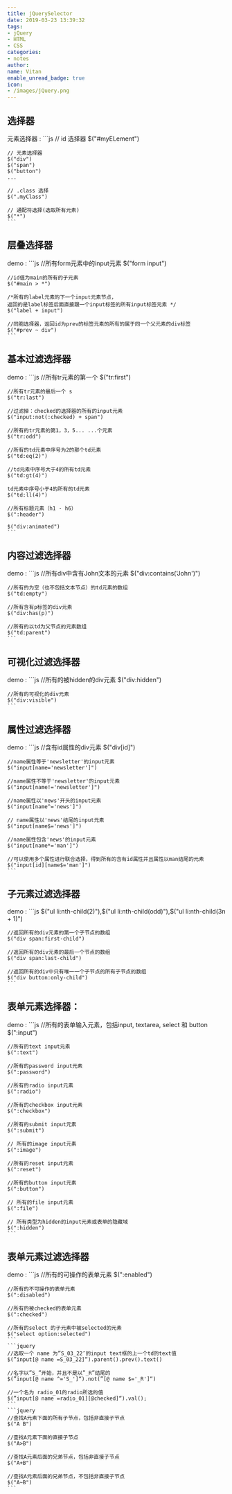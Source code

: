 ```yaml
---
title: jQuerySelector
date: 2019-03-23 13:39:32
tags:
- jQuery
- HTML
- CSS
categories:
- notes
author:
name: Vitan
enable_unread_badge: true
icon:
- /images/jQuery.png
---
```

## 选择器
元素选择器
:   ```js
    // id 选择器
    $("#myELement")

    // 元素选择器
    $("div")
    $("span")
    $("button")
    ...

    // .class 选择
    $(".myClass")

    // 通配符选择(选取所有元素)
    $("*")
    ```

## 层叠选择器
demo
:   ```js
    //所有form元素中的input元素 
    $("form input") 

    //id值为main的所有的子元素
    $("#main > *")   

    /*所有的label元素的下一个input元素节点，
    返回的是label标签后面直接跟一个input标签的所有input标签元素 */       
    $("label + input") 

    //同胞选择器，返回id为prev的标签元素的所有的属于同一个父元素的div标签
    $("#prev ~ div")       
    ```

## 基本过滤选择器
demo
:   ```js
    //所有tr元素的第一个
    $("tr:first")

    //所有tr元素的最后一个 s
    $("tr:last") 

    //过滤掉：checked的选择器的所有的input元素 
    $("input:not(:checked) + span")  

    //所有的tr元素的第1，3，5... ...个元素 
    $("tr:odd") 

    //所有的td元素中序号为2的那个td元素
    $("td:eq(2)") 

    //td元素中序号大于4的所有td元素 
    $("td:gt(4)")   

    td元素中序号小于4的所有的td元素     
    $("td:ll(4)")   

    //所有标题元素（h1 - h6）
    $(":header") 

    $("div:animated") 
    ```

## 内容过滤选择器
demo
:   ```js
    //所有div中含有John文本的元素
    $("div:contains('John')")

    //所有的为空（也不包括文本节点）的td元素的数组 
    $("td:empty")        

    //所有含有p标签的div元素   
    $("div:has(p)")      

    //所有的以td为父节点的元素数组 
    $("td:parent")        
    ```

## 可视化过滤选择器
demo
:   ```js
    //所有的被hidden的div元素 
    $("div:hidden")  

    //所有的可视化的div元素    
    $("div:visible")
    ```

## 属性过滤选择器
demo
:   ```js
    //含有id属性的div元素 
    $("div[id]")

    //name属性等于'newsletter'的input元素 
    $("input[name='newsletter']")
    
    //name属性不等于'newsletter'的input元素 
    $("input[name!='newsletter']")
    
    //name属性以'news'开头的input元素 
    $("input[name^='news']") 

    // name属性以'news'结尾的input元素 
    $("input[name$='news']")   

    //name属性包含'news'的input元素     
    $("input[name*='man']")          
    
    //可以使用多个属性进行联合选择，得到所有的含有id属性并且属性以man结尾的元素 
    $("input[id][name$='man']")    
    ```

## 子元素过滤选择器
demo
:   ```js
    $("ul li:nth-child(2)"),$("ul li:nth-child(odd)"),$("ul li:nth-child(3n + 1)") 

    //返回所有的div元素的第一个子节点的数组
    $("div span:first-child")   

    //返回所有的div元素的最后一个节点的数组 
    $("div span:last-child")           

    //返回所有的div中只有唯一一个子节点的所有子节点的数组 
    $("div button:only-child")       
    ```

## 表单元素选择器： 
demo
:   ```js
    //所有的表单输入元素，包括input, textarea, select 和 button 
    $(":input")  
    
    //所有的text input元素 
    $(":text")                     

    //所有的password input元素 
    $(":password")           

    //所有的radio input元素
    $(":radio")                    

    //所有的checkbox input元素
    $(":checkbox")             

    //所有的submit input元素 
    $(":submit")               

    // 所有的image input元素 
    $(":image")                

    //所有的reset input元素 
    $(":reset")                   

    //所有的button input元素 
    $(":button")                

    // 所有的file input元素 
    $(":file")                    

    // 所有类型为hidden的input元素或表单的隐藏域 
    $(":hidden")              
    ```

## 表单元素过滤选择器
demo
:   ```js 
    //所有的可操作的表单元素 
    $(":enabled")             

    //所有的不可操作的表单元素 
    $(":disabled")            

    //所有的被checked的表单元素
    $(":checked")             

    //所有的select 的子元素中被selected的元素 
    $("select option:selected") 
    ```
    ```jquery
    //选取一个 name 为”S_03_22″的input text框的上一个td的text值
    $(”input[@ name =S_03_22]“).parent().prev().text() 
    
    //名字以”S_”开始，并且不是以”_R”结尾的
    $(”input[@ name ^='S_']“).not(”[@ name $='_R']“) 
    
    //一个名为 radio_01的radio所选的值
    $(”input[@ name =radio_01][@checked]“).val(); 
    ```
    ```jquery
    //查找A元素下面的所有子节点，包括非直接子节点
    $("A B") 

    //查找A元素下面的直接子节点
    $("A>B") 

    //查找A元素后面的兄弟节点，包括非直接子节点
    $("A+B") 

    //查找A元素后面的兄弟节点，不包括非直接子节点
    $("A~B")  
    ```